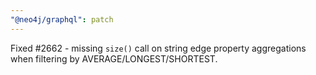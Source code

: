 ```yaml
---
"@neo4j/graphql": patch
---
```


Fixed #2662 - missing `size()` call on string edge property aggregations when filtering by AVERAGE/LONGEST/SHORTEST.
